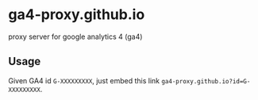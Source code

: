 # ga4-proxy.github.io

proxy server for google analytics 4 (ga4)

## Usage

Given GA4 id `G-XXXXXXXXX`, just embed this link `ga4-proxy.github.io?id=G-XXXXXXXXX`.
